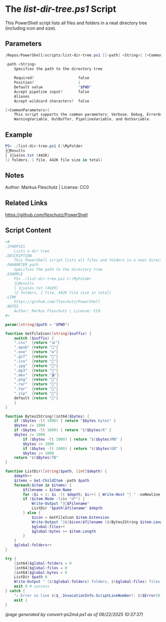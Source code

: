 The *list-dir-tree.ps1* Script
===========================

This PowerShell script lists all files and folders in a neat directory tree (including icon and size).

Parameters
----------
```powershell
/Repos/PowerShell/scripts/list-dir-tree.ps1 [[-path] <String>] [<CommonParameters>]

-path <String>
    Specifies the path to the directory tree
    
    Required?                    false
    Position?                    1
    Default value                "$PWD"
    Accept pipeline input?       false
    Aliases                      
    Accept wildcard characters?  false

[<CommonParameters>]
    This script supports the common parameters: Verbose, Debug, ErrorAction, ErrorVariable, WarningAction, 
    WarningVariable, OutBuffer, PipelineVariable, and OutVariable.
```

Example
-------
```powershell
PS> ./list-dir-tree.ps1 C:\MyFolder
├📂Results
│ ├📄sales.txt (442K)
(2 folders, 1 file, 442K file size in total)

```

Notes
-----
Author: Markus Fleschutz | License: CC0

Related Links
-------------
https://github.com/fleschutz/PowerShell

Script Content
--------------
```powershell
<#
.SYNOPSIS
	Lists a dir tree
.DESCRIPTION
	This PowerShell script lists all files and folders in a neat directory tree (including icon and size).
.PARAMETER path
	Specifies the path to the directory tree
.EXAMPLE
	PS> ./list-dir-tree.ps1 C:\MyFolder
	├📂Results
	│ ├📄sales.txt (442K)
	(2 folders, 1 file, 442K file size in total)
.LINK
	https://github.com/fleschutz/PowerShell
.NOTES
	Author: Markus Fleschutz | License: CC0
#>

param([string]$path = "$PWD")

function GetFileIcon([string]$suffix) {
	switch ($suffix) {
	".csv"	{return "📊"}
	".epub"	{return "📓"}
	".exe"  {return "⚙️"}
	".gif"	{return "📸"}
	".iso"	{return "📀"}
	".jpg"	{return "📸"}
	".mp3"	{return "🎵"}
	".mkv"	{return "🎬"}
	".png"	{return "📸"}
	".rar"  {return "🎁"}
	".tar"  {return "🎁"}
	".zip"  {return "🎁"}
	default {return "📄"}
	}
}

function Bytes2String([int64]$bytes) {
	if ($bytes -lt 1000) { return "$bytes bytes" }
	$bytes /= 1000
	if ($bytes -lt 1000) { return "$($bytes)K" }
	$bytes /= 1000
        if ($bytes -lt 1000) { return "$($bytes)MB" }
        $bytes /= 1000
        if ($bytes -lt 1000) { return "$($bytes)GB" }
        $bytes /= 1000
	return "$($Bytes)TB"
}

function ListDir([string]$path, [int]$depth) {
	$depth++
	$items = Get-ChildItem -path $path
	foreach($item in $items) {
		$filename = $item.Name
		for ($i = 1; $i -lt $depth; $i++) { Write-Host "│ " -noNewline }
		if ($item.Mode -like "d*") {
			Write-Output "├📂$Filename"
			ListDir "$path\$filename" $depth
		} else {
			$icon = GetFileIcon $item.Extension
			Write-Output "├$($icon)$filename ($(Bytes2String $item.Length))"
			$global:files++
			$global:bytes += $item.Length
		}
	}
	$global:folders++
}

try {
	[int64]$global:folders = 0
	[int64]$global:files = 0
	[int64]$global:bytes = 0
	ListDir $path 0
	Write-Output " ($($global:folders) folders, $($global:files) files, $(Bytes2String $global:bytes) total)"
	exit 0 # success
} catch {
	"⚠️ Error in line $($_.InvocationInfo.ScriptLineNumber): $($Error[0])"
	exit 1
}
```

*(page generated by convert-ps2md.ps1 as of 06/22/2025 10:37:37)*
